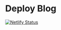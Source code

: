 # Deploy Blog

[![Netlify Status](https://api.netlify.com/api/v1/badges/0601e352-6072-4ab1-9846-645e0f67aaba/deploy-status)](https://app.netlify.com/sites/dev-blog-rd/deploys)

